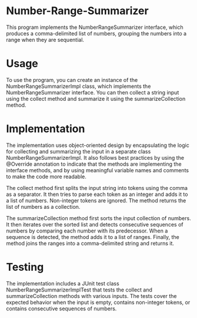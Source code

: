 # Number-Range-Summarizer
This program implements the NumberRangeSummarizer interface, which produces a comma-delimited list of numbers, grouping the numbers into a range when they are sequential.

# Usage
To use the program, you can create an instance of the NumberRangeSummarizerImpl class, which implements the NumberRangeSummarizer interface.
You can then collect a string input using the collect method and summarize it using the summarizeCollection method.

# Implementation
The implementation uses object-oriented design by encapsulating the logic for collecting and summarizing the input in a separate class NumberRangeSummarizerImpl. It also follows best practices by using the @Override annotation to indicate that the methods are implementing the interface methods, and by using meaningful variable names and comments to make the code more readable.

The collect method first splits the input string into tokens using the comma as a separator. It then tries to parse each token as an integer and adds it to a list of numbers. Non-integer tokens are ignored. The method returns the list of numbers as a collection.

The summarizeCollection method first sorts the input collection of numbers. It then iterates over the sorted list and detects consecutive sequences of numbers by comparing each number with its predecessor. When a sequence is detected, the method adds it to a list of ranges. Finally, the method joins the ranges into a comma-delimited string and returns it.

# Testing
The implementation includes a JUnit test class NumberRangeSummarizerImplTest that tests the collect and summarizeCollection methods with various inputs. The tests cover the expected behavior when the input is empty, contains non-integer tokens, or contains consecutive sequences of numbers.
